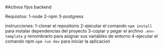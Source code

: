 #Activos fijos backend

Requisitos:
1-node
2-npm
3-postgress

instrucciones:
1-clonar el repositorio 
2-ejecutar el comando `npm install` para instalar dependencias del proyecto
3-copiar y pegar el archivo `.env-template` y renombrarlo para asignar sus variables de entorno
4-ejecutar el comando npm `npm run dev` para iniciar la aplicacion